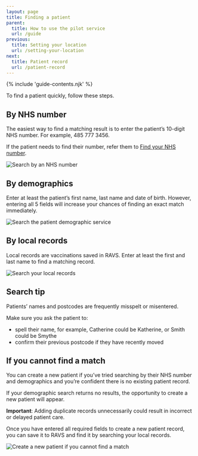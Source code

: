 ```yaml
---
layout: page
title: Finding a patient
parent:
  title: How to use the pilot service
  url: /guide
previous:
  title: Setting your location
  url: /setting-your-location
next:
  title: Patient record
  url: /patient-record
---
```


{% include 'guide-contents.njk' %}

To find a patient quickly, follow these steps.

## By NHS number

The easiest way to find a matching result is to enter the patient’s 10-digit NHS number. For example, 485 777 3456.

If the patient needs to find their number, refer them to [Find your NHS number](https://www.nhs.uk/nhs-services/online-services/find-nhs-number/).

![Search by an NHS number](/images/search-by-nhs-number.png)

## By demographics

Enter at least the patient’s first name, last name and date of birth. However, entering all 5 fields will increase your chances of finding an exact match immediately.

![Search the patient demographic service](/images/find-by-demographic-search.png)

## By local records

Local records are vaccinations saved in RAVS. Enter at least the first and last name to find a matching record.

![Search your local records](/images/find-by-local-records.png)

## Search tip

Patients’ names and postcodes are frequently misspelt or misentered.

Make sure you ask the patient to:

* spell their name, for example, Catherine could be Katherine, or Smith could be Smythe
* confirm their previous postcode if they have recently moved

## If you cannot find a match

You can create a new patient if you’ve tried searching by their NHS number and demographics and you’re confident there is no existing patient record.

If your demographic search returns no results, the opportunity to create a new patient will appear.

**Important**: Adding duplicate records unnecessarily could result in incorrect or delayed patient care.

Once you have entered all required fields to create a new patient record, you can save it to RAVS and find it by searching your local records.

![Create a new patient if you cannot find a match](/images/add-a-new-patient.png)
